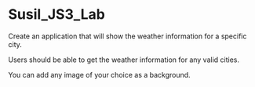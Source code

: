 # Susil_JS3_Lab

Create an application that will show the weather information for a specific city.

Users should be able to get the weather information for any valid cities.

You can add any image of your choice as a background.

 
